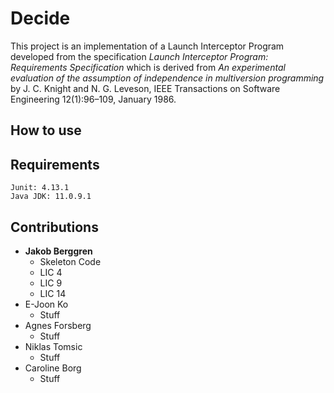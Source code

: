 # **Decide**
This project is an implementation of a Launch Interceptor Program developed from the specification _Launch Interceptor Program: Requirements
Specification_ which is derived from _An experimental evaluation of the
assumption of independence in multiversion programming_ by J. C. Knight and
N. G. Leveson, IEEE Transactions on Software Engineering 12(1):96–109,
January 1986.

## How to use


## Requirements
    Junit: 4.13.1
    Java JDK: 11.0.9.1


## Contributions

- **Jakob Berggren**
  - Skeleton Code
  - LIC 4
  - LIC 9
  - LIC 14
- E-Joon Ko
    - Stuff
- Agnes Forsberg
    - Stuff
- Niklas Tomsic
  - Stuff
- Caroline Borg
  - Stuff
